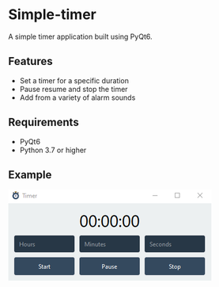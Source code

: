 # Simple-timer

A simple timer application built using PyQt6.


## Features

- Set a timer for a specific duration
- Pause resume and stop the timer
- Add from a variety of alarm sounds

## Requirements

- PyQt6
- Python 3.7 or higher

 ## Example 
![image](https://github.com/ArtVlk/Simple-timer/blob/main/ex.png)
